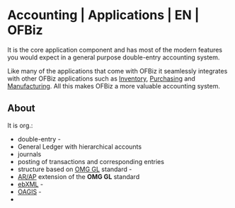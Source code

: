 # Accounting | Applications | EN | OFBiz
It is the core application component and has most of the modern features you would expect in a general purpose double-entry accounting system.

Like many of the applications that come with OFBiz it seamlessly integrates with other OFBiz applications such as [Inventory](../inventory/README.md), [Purchasing](../purchasing/README.md) and [Manufacturing](../manufacturing/README.md). All this makes OFBiz a more valuable accounting system.

## About
It is org.: 
- double-entry - 
- General Ledger with hierarchical accounts
- journals
- posting of transactions and corresponding entries
- structure based on [OMG GL](https://www.omg.org/) standard - 
- [AR/AP]() extension of the **OMG GL** standard
- [ebXML]() - 
- [OAGIS]() - 
- 
